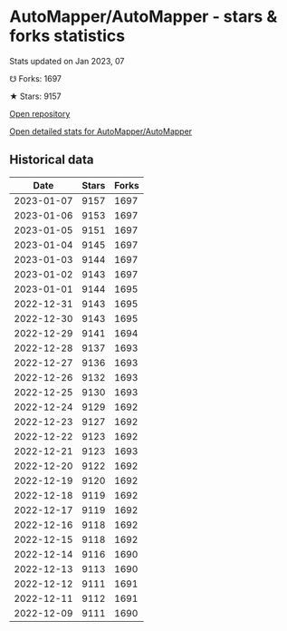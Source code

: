 # AutoMapper/AutoMapper - stars & forks statistics

Stats updated on Jan 2023, 07

☋ Forks: 1697

★ Stars: 9157

[Open repository](https://github.com/AutoMapper/AutoMapper)

[Open detailed stats for AutoMapper/AutoMapper](https://reviewgithub.com/rep/AutoMapper/AutoMapper)

## Historical data
| Date | Stars | Forks |
|------|-------|-------|
| 2023-01-07 | 9157 | 1697 | 
| 2023-01-06 | 9153 | 1697 | 
| 2023-01-05 | 9151 | 1697 | 
| 2023-01-04 | 9145 | 1697 | 
| 2023-01-03 | 9144 | 1697 | 
| 2023-01-02 | 9143 | 1697 | 
| 2023-01-01 | 9144 | 1695 | 
| 2022-12-31 | 9143 | 1695 | 
| 2022-12-30 | 9143 | 1695 | 
| 2022-12-29 | 9141 | 1694 | 
| 2022-12-28 | 9137 | 1693 | 
| 2022-12-27 | 9136 | 1693 | 
| 2022-12-26 | 9132 | 1693 | 
| 2022-12-25 | 9130 | 1693 | 
| 2022-12-24 | 9129 | 1692 | 
| 2022-12-23 | 9127 | 1692 | 
| 2022-12-22 | 9123 | 1692 | 
| 2022-12-21 | 9123 | 1693 | 
| 2022-12-20 | 9122 | 1692 | 
| 2022-12-19 | 9120 | 1692 | 
| 2022-12-18 | 9119 | 1692 | 
| 2022-12-17 | 9119 | 1692 | 
| 2022-12-16 | 9118 | 1692 | 
| 2022-12-15 | 9118 | 1692 | 
| 2022-12-14 | 9116 | 1690 | 
| 2022-12-13 | 9113 | 1690 | 
| 2022-12-12 | 9111 | 1691 | 
| 2022-12-11 | 9112 | 1691 | 
| 2022-12-09 | 9111 | 1690 | 

